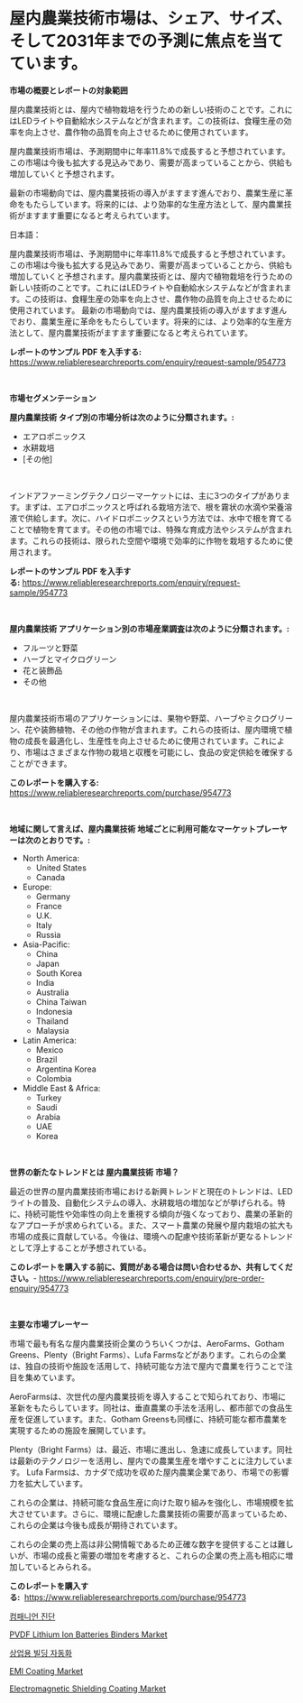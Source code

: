 <p><h1>屋内農業技術市場は、シェア、サイズ、そして2031年までの予測に焦点を当てています。</h1></p><p><strong>市場の概要とレポートの対象範囲</strong></p>
<p><p>屋内農業技術とは、屋内で植物栽培を行うための新しい技術のことです。これにはLEDライトや自動給水システムなどが含まれます。この技術は、食糧生産の効率を向上させ、農作物の品質を向上させるために使用されています。</p><p>屋内農業技術市場は、予測期間中に年率11.8%で成長すると予想されています。この市場は今後も拡大する見込みであり、需要が高まっていることから、供給も増加していくと予想されます。</p><p>最新の市場動向では、屋内農業技術の導入がますます進んでおり、農業生産に革命をもたらしています。将来的には、より効率的な生産方法として、屋内農業技術がますます重要になると考えられています。</p><p>日本語：</p><p>屋内農業技術市場は、予測期間中に年率11.8%で成長すると予想されています。この市場は今後も拡大する見込みであり、需要が高まっていることから、供給も増加していくと予想されます。屋内農業技術とは、屋内で植物栽培を行うための新しい技術のことです。これにはLEDライトや自動給水システムなどが含まれます。この技術は、食糧生産の効率を向上させ、農作物の品質を向上させるために使用されています。 最新の市場動向では、屋内農業技術の導入がますます進んでおり、農業生産に革命をもたらしています。将来的には、より効率的な生産方法として、屋内農業技術がますます重要になると考えられています。</p></p>
<p><strong>レポートのサンプル PDF を入手する:</strong> <a href="https://www.reliableresearchreports.com/enquiry/request-sample/954773">https://www.reliableresearchreports.com/enquiry/request-sample/954773</a></p>
<p>&nbsp;</p>
<p><strong>市場セグメンテーション</strong></p>
<p><strong>屋内農業技術 タイプ別の市場分析は次のように分類されます。:</strong></p>
<p><ul><li>エアロポニックス</li><li>水耕栽培</li><li>[その他]</li></ul></p>
<p>&nbsp;</p>
<p><p>インドアファーミングテクノロジーマーケットには、主に3つのタイプがあります。まずは、エアロポニックスと呼ばれる栽培方法で、根を霧状の水滴や栄養溶液で供給します。次に、ハイドロポニックスという方法では、水中で根を育てることで植物を育てます。その他の市場では、特殊な育成方法やシステムが含まれます。これらの技術は、限られた空間や環境で効率的に作物を栽培するために使用されます。</p></p>
<p><strong>レポートのサンプル PDF を入手する:</strong>&nbsp;<a href="https://www.reliableresearchreports.com/enquiry/request-sample/954773">https://www.reliableresearchreports.com/enquiry/request-sample/954773</a></p>
<p>&nbsp;</p>
<p><strong> 屋内農業技術 アプリケーション別の市場産業調査は次のように分類されます。:</strong></p>
<p><ul><li>フルーツと野菜</li><li>ハーブとマイクログリーン</li><li>花と装飾品</li><li>その他</li></ul></p>
<p>&nbsp;</p>
<p><p>屋内農業技術市場のアプリケーションには、果物や野菜、ハーブやミクログリーン、花や装飾植物、その他の作物が含まれます。これらの技術は、屋内環境で植物の成長を最適化し、生産性を向上させるために使用されています。これにより、市場はさまざまな作物の栽培と収穫を可能にし、食品の安定供給を確保することができます。</p></p>
<p><strong>このレポートを購入する:</strong>&nbsp; <a href="https://www.reliableresearchreports.com/purchase/954773">https://www.reliableresearchreports.com/purchase/954773</a></p>
<p>&nbsp;</p>
<p><strong>地域に関して言えば、屋内農業技術 地域ごとに利用可能なマーケットプレーヤーは次のとおりです。:</strong></p>
<p><ul>
    <li>
        North America:
        <ul>
            <li>United States</li>
            <li>Canada</li>
        </ul>
    </li>
    <li>
        Europe:
        <ul>
            <li>Germany</li>
            <li>France</li>
            <li>U.K.</li>
            <li>Italy</li>
            <li>Russia</li>
        </ul>
    </li>
    <li>
        Asia-Pacific:
        <ul>
            <li>China</li>
            <li>Japan</li>
            <li>South Korea</li>
            <li>India</li>
            <li>Australia</li>
            <li>China Taiwan</li>
            <li>Indonesia</li>
            <li>Thailand</li>
            <li>Malaysia</li>
        </ul>
    </li>
    <li>
        Latin America:
        <ul>
            <li>Mexico</li>
            <li>Brazil</li>
            <li>Argentina Korea</li>
            <li>Colombia</li>
        </ul>
    </li>
    <li>
        Middle East & Africa:
        <ul>
            <li>Turkey</li>
            <li>Saudi</li>
            <li>Arabia</li>
            <li>UAE</li>
            <li>Korea</li>
        </ul>
    </li>
    </ul></p>
<p>&nbsp;</p>
<p><strong>世界の新たなトレンドとは 屋内農業技術 市場？</strong></p>
<p><p>最近の世界の屋内農業技術市場における新興トレンドと現在のトレンドは、LEDライトの普及、自動化システムの導入、水耕栽培の増加などが挙げられる。特に、持続可能性や効率性の向上を重視する傾向が強くなっており、農業の革新的なアプローチが求められている。また、スマート農業の発展や屋内栽培の拡大も市場の成長に貢献している。今後は、環境への配慮や技術革新が更なるトレンドとして浮上することが予想されている。</p></p>
<p><strong>このレポートを購入する前に、質問がある場合は問い合わせるか、共有してください。</strong>- <a href="https://www.reliableresearchreports.com/enquiry/pre-order-enquiry/954773">https://www.reliableresearchreports.com/enquiry/pre-order-enquiry/954773</a></p>
<p>&nbsp;</p>
<p><strong>主要な市場プレーヤー</strong></p>
<p><p>市場で最も有名な屋内農業技術企業のうちいくつかは、AeroFarms、Gotham Greens、Plenty（Bright Farms）、Lufa Farmsなどがあります。これらの企業は、独自の技術や施設を活用して、持続可能な方法で屋内で農業を行うことで注目を集めています。</p><p>AeroFarmsは、次世代の屋内農業技術を導入することで知られており、市場に革新をもたらしています。同社は、垂直農業の手法を活用し、都市部での食品生産を促進しています。また、Gotham Greensも同様に、持続可能な都市農業を実現するための施設を展開しています。</p><p>Plenty（Bright Farms）は、最近、市場に進出し、急速に成長しています。同社は最新のテクノロジーを活用し、屋内での農業生産を増やすことに注力しています。 Lufa Farmsは、カナダで成功を収めた屋内農業企業であり、市場での影響力を拡大しています。</p><p>これらの企業は、持続可能な食品生産に向けた取り組みを強化し、市場規模を拡大させています。さらに、環境に配慮した農業技術の需要が高まっているため、これらの企業は今後も成長が期待されています。</p><p>これらの企業の売上高は非公開情報であるため正確な数字を提供することは難しいが、市場の成長と需要の増加を考慮すると、これらの企業の売上高も相応に増加しているとみられる。</p></p>
<p><strong>このレポートを購入する:</strong>&nbsp;&nbsp;<a href="https://www.reliableresearchreports.com/purchase/954773">https://www.reliableresearchreports.com/purchase/954773</a></p>
<p><p><a href="https://github.com/vs2869dizt0/Market-Research-Report-List-1/blob/main/2903825185265.md">컴패니언 진단</a></p><p><a href="https://full-wildebeest-80b.notion.site/PVDF-Lithium-Ion-Batteries-Binders-Market-A-Comprehensive-Report-of-its-Market-Share-Growth-Trend-b9873099beb8442894dd64ec608fa167">PVDF Lithium Ion Batteries Binders Market</a></p><p><a href="https://github.com/sougarounis/Market-Research-Report-List-2/blob/main/4886178185264.md">상업용 빌딩 자동화</a></p><p><a href="https://github.com/RichRobinson5/Market-Research-Report-List-4/blob/main/emi-coating-market.md">EMI Coating Market</a></p><p><a href="https://github.com/gdfhhhj/Market-Research-Report-List-3/blob/main/electromagnetic-shielding-coating-market.md">Electromagnetic Shielding Coating Market</a></p></p>
